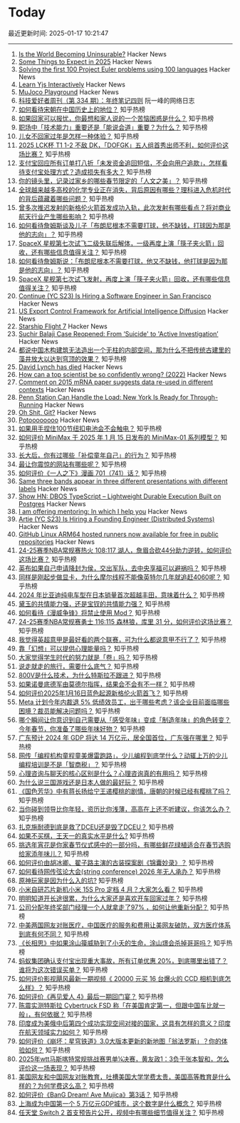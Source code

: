 # Today

最近更新时间: 2025-01-17 10:21:47

--- 
1. [Is the World Becoming Uninsurable?](https://charleshughsmith.substack.com/p/is-the-world-becoming-uninsurable) Hacker News
2. [Some Things to Expect in 2025](https://lwn.net/Articles/1003780/) Hacker News
3. [Solving the first 100 Project Euler problems using 100 languages](https://github.com/jaredkrinke/100-languages) Hacker News
4. [Learn Yjs Interactively](https://learn.yjs.dev/) Hacker News
5. [MuJoco Playground](https://playground.mujoco.org/) Hacker News
6. [科技爱好者周刊（第 334 期）：年终笔记四则](http://www.ruanyifeng.com/blog/2025/01/weekly-issue-334.html) 阮一峰的网络日志
7. [如何看待宋朝在中国历史上的地位？](https://www.zhihu.com/question/8344101465) 知乎热榜
8. [如果回家可以报忧，你最想和家人说的一个苦恼困惑是什么？](https://www.zhihu.com/question/8963375734) 知乎热榜
9. [职场中「技术能力」重要还是「能说会道」重要？为什么？](https://www.zhihu.com/question/9431394436) 知乎热榜
10. [儿女不回家过年是怎样一种体验？](https://www.zhihu.com/question/266898321) 知乎热榜
11. [2025 LCK杯 T1 1-2 不敌 DK，「DOFGK」五人组首秀出师不利，如何评价这场比赛？](https://www.zhihu.com/question/9762531137) 知乎热榜
12. [支付宝回应所有订单打八折「未发资金追回短信，不会向用户追款」，怎样看待支付宝处理方式？造成损失有多大？](https://www.zhihu.com/question/9802398655) 知乎热榜
13. [你的镜头里，记录过家乡的哪些春节限定的「人文之美」？](https://www.zhihu.com/question/7653967010) 知乎热榜
14. [全球越来越多高校的化学专业正在消失，背后原因有哪些？理科进入危机时代的背后蕴藏着哪些问题？](https://www.zhihu.com/question/9687212171) 知乎热榜
15. [曾多次推迟发射的新格伦火箭首发成功入轨，此次发射有哪些看点？将对商业航天行业产生哪些影响？](https://www.zhihu.com/question/9649194875) 知乎热榜
16. [如何看待詹姆斯谈及儿子「布朗尼根本不需要打球，他不缺钱，打球因为那是他的志向」？](https://www.zhihu.com/question/9725578401) 知乎热榜
17. [SpaceX 星舰第七次试飞二级失联后解体，一级再度上演「筷子夹火箭」回收，还有哪些信息值得关注？](https://www.zhihu.com/question/9647463595) 知乎热榜
18. [如何看待詹姆斯说：「布朗尼根本不需要打球，他又不缺钱，他打球是因为那是他的志向」？](https://www.zhihu.com/question/9725578401) 知乎热榜
19. [SpaceX 星舰第七次试飞发射，再度上演「筷子夹火箭」回收，还有哪些信息值得关注？](https://www.zhihu.com/question/9647463595) 知乎热榜
20. [Continue (YC S23) Is Hiring a Software Engineer in San Francisco](https://www.ycombinator.com/companies/continue/jobs/smcxRnM-software-engineer) Hacker News
21. [US Export Control Framework for Artificial Intelligence Diffusion](https://www.regulations.gov/document/BIS_FRDOC_0001-0691) Hacker News
22. [Starship Flight 7](https://www.spacex.com/launches/mission/?missionId=starship-flight-7?submit) Hacker News
23. [Suchir Balaji Case Reopened: From ‘Suicide' to 'Active Investigation’](https://www.republicbiz.com/companies/suchir-balaji-case-reopened-from-suicide-to-active-investigation) Hacker News
24. [都说中国木构建筑无法造出一个无柱的内部空间，那为什么不把传统古建里的藻井放大以达到穹顶的效果？](https://www.zhihu.com/question/9643351487) 知乎热榜
25. [David Lynch has died](https://variety.com/2025/film/news/david-lynch-dead-director-blue-velvet-twin-peaks-1236276106/) Hacker News
26. [How can a top scientist be so confidently wrong? (2022)](https://statmodeling.stat.columbia.edu/2022/06/08/how-can-a-top-scientist-be-so-confidently-wrong-r-a-fisher-and-smoking-example/) Hacker News
27. [Comment on 2015 mRNA paper suggests data re-used in different contexts](https://pubpeer.com/publications/323E84675EB2E849C56097D73D55FD#1) Hacker News
28. [Penn Station Can Handle the Load: New York Is Ready for Through-Running](https://www.etany.org/penn-station-can-handle-the-load) Hacker News
29. [Oh Shit, Git?](https://ohshitgit.com/) Hacker News
30. [Potoooooooo](https://en.wikipedia.org/wiki/Potoooooooo) Hacker News
31. [如果用手捏住100节纽扣电池会不会触电？](https://www.zhihu.com/question/3793937677) 知乎热榜
32. [如何评价 MiniMax 于 2025 年 1 月 15 日发布的 MiniMax-01 系列模型？](https://www.zhihu.com/question/9630107500) 知乎热榜
33. [长大后，你有过哪些「补偿童年自己」的行为？](https://www.zhihu.com/question/9329099399) 知乎热榜
34. [最让你震惊的网站有哪些呢？](https://www.zhihu.com/question/586307450) 知乎热榜
35. [如何评价《一人之下》漫画 701（741）话？](https://www.zhihu.com/question/9783168709) 知乎热榜
36. [Same three bands appear in three different presentations with different labels](https://pubpeer.com/publications/323E84675EB2E849C56097D73D55FD#1) Hacker News
37. [Show HN: DBOS TypeScript – Lightweight Durable Execution Built on Postgres](https://github.com/dbos-inc/dbos-transact-ts) Hacker News
38. [I am offering mentoring: In which I help you](https://dynomight.substack.com/p/mentoring) Hacker News
39. [Artie (YC S23) Is Hiring a Founding Engineer (Distributed Systems)](https://www.ycombinator.com/companies/artie/jobs/Vz704T1-founding-engineer-distributed-systems) Hacker News
40. [GitHub Linux ARM64 hosted runners now available for free in public repositories](https://github.blog/changelog/2025-01-16-linux-arm64-hosted-runners-now-available-for-free-in-public-repositories-public-preview/) Hacker News
41. [24-25赛季NBA常规赛热火 108:117 湖人，詹眉合砍44分助力逆转，如何评价这场比赛？](https://www.zhihu.com/question/9727133090) 知乎热榜
42. [英布如果自己申请降封为侯，交出军队，去中央享福可以避祸吗？](https://www.zhihu.com/question/8940680980) 知乎热榜
43. [同样是刚起步做显卡，为什么摩尔线程不能像英特尔几年就追赶4060呢？](https://www.zhihu.com/question/9228727048) 知乎热榜
44. [2024 年比亚迪纯电车型在日本销量首次超越丰田，意味着什么？](https://www.zhihu.com/question/9653049262) 知乎热榜
45. [黛玉的共情能力强，还是宝钗的共情能力强？](https://www.zhihu.com/question/9545541767) 知乎热榜
46. [如何看待《漫威争锋》将禁止使用 Mod？](https://www.zhihu.com/question/9498298359) 知乎热榜
47. [24-25赛季NBA常规赛勇士 116:115 森林狼，库里 31 分，如何评价这场比赛？](https://www.zhihu.com/question/9724644368) 知乎热榜
48. [我觉得英超意甲是最好看的两个联赛，可为什么都说意甲不行了？](https://www.zhihu.com/question/446781509) 知乎热榜
49. [靠「幻想」可以提供心理能量吗？](https://www.zhihu.com/question/9280336947) 知乎热榜
50. [大家觉得学生时代的努力就是「卷」吗？](https://www.zhihu.com/question/9648634717) 知乎热榜
51. [说走就走的旅行，需要什么底气？](https://www.zhihu.com/question/2660017499) 知乎热榜
52. [800V是什么技术，为什么特斯拉不跟进？](https://www.zhihu.com/question/637763884) 知乎热榜
53. [如果诺曼底德军由莫德尔指挥，结果会不会有不一样？](https://www.zhihu.com/question/264400808) 知乎热榜
54. [如何评价2025年1月16日蓝色起源新格伦火箭首飞？](https://www.zhihu.com/question/9743739318) 知乎热榜
55. [Meta 计划今年内裁退 5% 低绩效员工，出于哪些考虑？该企业目前面临哪些困境？裁员能解决问题吗？](https://www.zhihu.com/question/9636176810) 知乎热榜
56. [哪个瞬间让你意识到自己需要从「感受年味」变成「制造年味」的角色转变？今年春节，你准备了哪些年味好物？](https://www.zhihu.com/question/8960754777) 知乎热榜
57. [广东预计 2024 年 GDP 将达 14 万亿元，居全国首位，广东强在哪里？](https://www.zhihu.com/question/9646117934) 知乎热榜
58. [网传「编程机构童程童美爆雷跑路」，少儿编程到底学什么？动辄上万的少儿编程培训是不是「智商税」？](https://www.zhihu.com/question/9565866157) 知乎热榜
59. [心理咨询与聊天的核心区别是什么？心理咨询真的有用吗？](https://www.zhihu.com/question/9253639382) 知乎热榜
60. [为什么说三国游戏还是日本人做的最好玩？](https://www.zhihu.com/question/9654634976) 知乎热榜
61. [《国色芳华》中有蒋长扬给宁王递樱桃的剧情，唐朝的时候已经有樱桃了吗？](https://www.zhihu.com/question/9646769698) 知乎热榜
62. [当你碰到领导比你年轻，资历比你浅薄，高高在上还不听建议，你该怎么办？](https://www.zhihu.com/question/7760200990) 知乎热榜
63. [扎克施耐德到底是救了DCEU还是毁了DCEU？](https://www.zhihu.com/question/267406250) 知乎热榜
64. [如果不买棋，王天一的真实水平是什么?](https://www.zhihu.com/question/9504499724) 知乎热榜
65. [挑选年宵花是你家春节仪式感中的一部分吗，有哪些鲜花绿植适合在春节选购给家添年味儿？](https://www.zhihu.com/question/7655731990) 知乎热榜
66. [如何评价由胡冰卿、翟子路主演的古装探案剧《锦囊妙录》？](https://www.zhihu.com/question/9253039199) 知乎热榜
67. [如何看待网传弦论大会(string conference) 2026 年无人承办？](https://www.zhihu.com/question/9611646007) 知乎热榜
68. [原神玩家是因为什么入的坑?](https://www.zhihu.com/question/576134633) 知乎热榜
69. [小米自研芯片新机小米 15S Pro 定档 4 月？大家怎么看？](https://www.zhihu.com/question/9672554854) 知乎热榜
70. [明明知道开长途很累，为什么大家还是喜欢开车回家过年？](https://www.zhihu.com/question/579246861) 知乎热榜
71. [公司分配年终奖部门经理一个人就拿走了97% ，如何让他重新分配？](https://www.zhihu.com/question/9605495025) 知乎热榜
72. [中美两国网友对账医疗，中国医疗的服务和费用让美网友破防，双方医疗体系到底有何不同？](https://www.zhihu.com/question/9670437630) 知乎热榜
73. [《长相思》中如果涂山篌威胁到了小夭的生命，涂山璟会杀掉哥哥吗？](https://www.zhihu.com/question/616219862) 知乎热榜
74. [蚂蚁集团确认支付宝出现重大事故，所有订单优惠 20%，到底哪里出错了？谁将为这次错误买单？](https://www.zhihu.com/question/9752934214) 知乎热榜
75. [如何评价影视飓风最新一期视频《 20000 元买 16 台爆火的 CCD 相机到底怎么样》？](https://www.zhihu.com/question/9519110843) 知乎热榜
76. [如何评价《再见爱人 4》最后一期回门宴？](https://www.zhihu.com/question/9731816645) 知乎热榜
77. [陈震实测特斯拉 Cybertruck FSD 称「在美国肯定第一，但跟中国车比就一般」，有何依据？](https://www.zhihu.com/question/9555021152) 知乎热榜
78. [印度成为美俄中后第四个成功实现空间对接的国家，这具有怎样的意义？印度在航天领域实力如何？](https://www.zhihu.com/question/9740520281) 知乎热榜
79. [如何评价《崩坏：星穹铁道》3.0大版本更新的新地图「翁法罗斯」？你的体验如何？](https://www.zhihu.com/question/9682742300) 知乎热榜
80. [2025年wtt马斯喀特常规挑战赛男单¼决赛，黄友政1：3负于张本智和，怎么评价这一场表现？](https://www.zhihu.com/question/9750203930) 知乎热榜
81. [美国网友和中国网友对账教育，吐槽美国大学学费太贵，美国高等教育是什么样的？为何学费这么高？](https://www.zhihu.com/question/9672016022) 知乎热榜
82. [如何评价《BanG Dream! Ave Mujica》第3话？](https://www.zhihu.com/question/9777944571) 知乎热榜
83. [上海成为中国第一个 5 万亿元GDP城市，这个数字是什么概念？](https://www.zhihu.com/question/9722834853) 知乎热榜
84. [任天堂 Switch 2 首支预告片公开，视频中有哪些细节值得关注？](https://www.zhihu.com/question/9764856171) 知乎热榜
